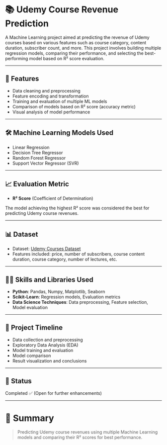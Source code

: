 # 📚 Udemy Course Revenue Prediction

A Machine Learning project aimed at predicting the revenue of Udemy courses based on various features such as course category, content duration, subscriber count, and more. This project involves building multiple regression models, comparing their performance, and selecting the best-performing model based on R² score evaluation.

---

## 🚀 Features
- Data cleaning and preprocessing
- Feature encoding and transformation
- Training and evaluation of multiple ML models
- Comparison of models based on R² score (accuracy metric)
- Visual analysis of model performance

---

## 🛠️ Machine Learning Models Used
- Linear Regression
- Decision Tree Regressor
- Random Forest Regressor
- Support Vector Regressor (SVR)

---

## 📈 Evaluation Metric
- **R² Score** (Coefficient of Determination)

The model achieving the highest R² score was considered the best for predicting Udemy course revenues.

---

## 📊 Dataset
- Dataset: [Udemy Courses Dataset]([https://www.kaggle.com/datasets](https://www.kaggle.com/datasets/andrewmvd/udemy-courses)) 
- Features included: price, number of subscribers, course content duration, course category, number of lectures, etc.


---

## 🧑‍💻 Skills and Libraries Used
- **Python**: Pandas, Numpy, Matplotlib, Seaborn
- **Scikit-Learn**: Regression models, Evaluation metrics
- **Data Science Techniques**: Data preprocessing, Feature selection, Model evaluation

---

## 📆 Project Timeline
- Data collection and preprocessing
- Exploratory Data Analysis (EDA)
- Model training and evaluation
- Model comparison
- Result visualization and conclusions

---

## 📅 Status
Completed ✅ (Open for further enhancements)


---

# 🌟 Summary
> Predicting Udemy course revenues using multiple Machine Learning models and comparing their R² scores for best performance.

